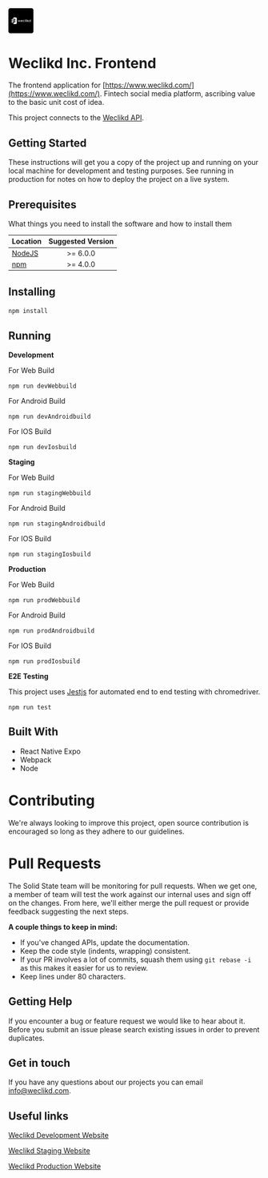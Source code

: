 <img width="10%" src="./assets/icon.png"/>

# Weclikd Inc. Frontend

The frontend application for [https://www.weclikd.com/](https://www.weclikd.com/). Fintech social media platform, ascribing value to the basic unit cost of idea.

This project connects to the [Weclikd API](https://github.com/weclikd/Janus).

## Getting Started

These instructions will get you a copy of the project up and running on your local machine for development and testing purposes. See running in production for notes on how to deploy the project on a live system.

## Prerequisites

What things you need to install the software and how to install them


| Location                                                     | Suggested Version       |
| -------------                                                |:-------------:|
| <a href="https://nodejs.org/en/">NodeJS</a>                     | >= 6.0.0 | 
| <a href="https://nodejs.org/en/">npm</a>                        | >= 4.0.0 | 


## Installing

```
npm install

```

## Running

**Development**

For Web Build

```
npm run devWebbuild

```

For Android Build

```
npm run devAndroidbuild

```

For IOS Build

```
npm run devIosbuild

```

**Staging**

For Web Build

```
npm run stagingWebbuild

```

For Android Build

```
npm run stagingAndroidbuild

```

For IOS Build

```
npm run stagingIosbuild

```

**Production**

For Web Build

```
npm run prodWebbuild

```

For Android Build

```
npm run prodAndroidbuild

```

For IOS Build

```
npm run prodIosbuild

```

**E2E Testing**

This project uses [Jestjs](https://jestjs.io/) for automated end to end testing with chromedriver.

```
npm run test

```

## Built With
- React Native Expo
- Webpack
- Node

# Contributing
We're always looking to improve this project, open source contribution is encouraged so long as they adhere to our guidelines.

# Pull Requests

The Solid State team will be monitoring for pull requests. When we get one, a member of team will test the work against our internal uses and sign off on the changes. From here, we'll either merge the pull request or provide feedback suggesting the next steps.

**A couple things to keep in mind:**

 - If you've changed APIs, update the documentation.
 - Keep the code style (indents, wrapping) consistent.
 - If your PR involves a lot of commits, squash them using ```git rebase -i``` as this makes it easier for us to review.
 - Keep lines under 80 characters.

## Getting Help

If you encounter a bug or feature request we would like to hear about it. Before you submit an issue please search existing issues in order to prevent duplicates. 

## Get in touch

If you have any questions about our projects you can email <a href="mailto:info@weclikd.com">info@weclikd.com</a>.

## Useful links

[Weclikd Development Website](https://electric-block-241402.appspot.com/)

[Weclikd Staging Website](https://www.weclikd-beta.com/)

[Weclikd Production Website](https://weclikd-prod.firebaseapp.com/)
